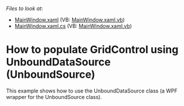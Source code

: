 <!-- default file list -->
*Files to look at*:

* [MainWindow.xaml](./CS/UnboundSource/MainWindow.xaml) (VB: [MainWindow.xaml.vb](./VB/UnboundSource/MainWindow.xaml.vb))
* [MainWindow.xaml.cs](./CS/UnboundSource/MainWindow.xaml.cs) (VB: [MainWindow.xaml.vb](./VB/UnboundSource/MainWindow.xaml.vb))
<!-- default file list end -->
# How to populate GridControl using UnboundDataSource (UnboundSource)


This example shows how to use the UnboundDataSource class (a WPF wrapper for the UnboundSource class).

<br/>


